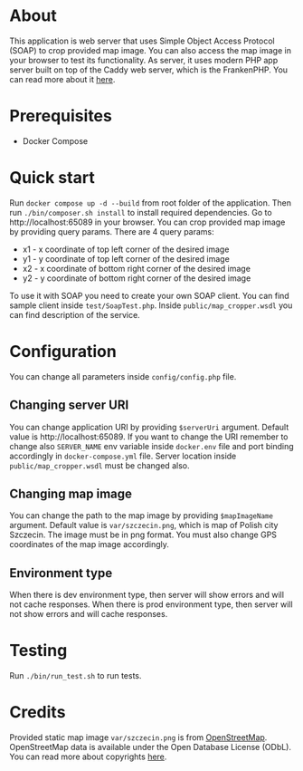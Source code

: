 # About
This application is web server that uses Simple Object Access Protocol (SOAP) to crop provided map image.
You can also access the map image in your browser to test its functionality.
As server, it uses modern PHP app server built on top of the Caddy web server, which is the FrankenPHP. You can read more about it [here](https://frankenphp.dev/).

# Prerequisites
- Docker Compose
# Quick start
Run `docker compose up -d --build` from root folder of the application.
Then run `./bin/composer.sh install` to install required dependencies.
Go to http://localhost:65089 in your browser.
You can crop provided map image by providing query params.
There are 4 query params:
- x1 - x coordinate of top left corner of the desired image
- y1 - y coordinate of top left corner of the desired image
- x2 - x coordinate of bottom right corner of the desired image
- y2 - y coordinate of bottom right corner of the desired image

To use it with SOAP you need to create your own SOAP client. You can find sample client inside `test/SoapTest.php`. Inside `public/map_cropper.wsdl` you can find description of the service. 
# Configuration
You can change all parameters inside `config/config.php` file.
## Changing server URI
You can change application URI by providing `$serverUri` argument. Default value is http://localhost:65089.
If you want to change the URI remember to change also `SERVER_NAME` env variable inside `docker.env` file and port binding accordingly in `docker-compose.yml` file.
Server location inside `public/map_cropper.wsdl` must be changed also.
## Changing map image
You can change the path to the map image by providing `$mapImageName` argument. Default value is `var/szczecin.png`, which is map of Polish city Szczecin.
The image must be in png format. You must also change GPS coordinates of the map image accordingly.
## Environment type
When there is dev environment type, then server will show errors and will not cache responses.
When there is prod environment type, then server will not show errors and will cache responses.
# Testing
Run `./bin/run_test.sh` to run tests.

# Credits
Provided static map image `var/szczecin.png` is from [OpenStreetMap](https://www.openstreetmap.org/).
OpenStreetMap data is available under the Open Database License (ODbL).
You can read more about copyrights [here](https://www.openstreetmap.org/copyright/en).